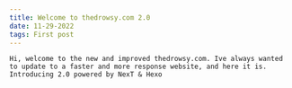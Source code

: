 ```yaml
---
title: Welcome to thedrowsy.com 2.0
date: 11-29-2022
tags: First post
---
```

    Hi, welcome to the new and improved thedrowsy.com. Ive always wanted to update to a faster and more response website, and here it is. Introducing 2.0 powered by NexT & Hexo